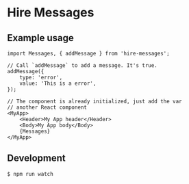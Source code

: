 # Hire Messages

## Example usage
```
import Messages, { addMessage } from 'hire-messages';

// Call `addMessage` to add a message. It's true.
addMessage({
	type: 'error',
	value: 'This is a error',
});

// The component is already initialized, just add the var
// another React component
<MyApp>
    <Header>My App header</Header>
    <Body>My App body</Body>
    {Messages}
</MyApp>
```

## Development
```
$ npm run watch
```

